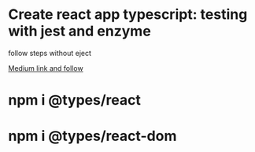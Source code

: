 # Create react app typescript: testing with jest and enzyme

follow steps without eject 

[Medium link and follow](https://feralamillo.medium.com/create-react-app-typescript-testing-with-jest-and-enzyme-869fdba1bd3)

# npm i @types/react
# npm i @types/react-dom